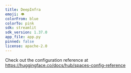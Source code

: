 ```yaml
---
title: DeepInfra
emoji: 👁
colorFrom: blue
colorTo: pink
sdk: streamlit
sdk_version: 1.37.0
app_file: app.py
pinned: false
license: apache-2.0
---
```


Check out the configuration reference at https://huggingface.co/docs/hub/spaces-config-reference
